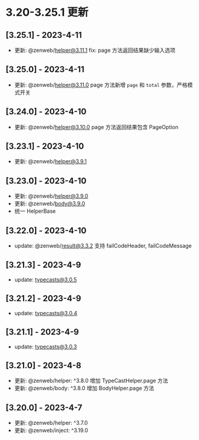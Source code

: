 # 3.20-3.25.1 更新

## [3.25.1] - 2023-4-11
- 更新: @zenweb/helper@3.11.1
  fix: page 方法返回结果缺少输入选项

## [3.25.0] - 2023-4-11
- 更新: @zenweb/helper@3.11.0 page 方法新增 `page` 和 `total` 参数，严格模式开关

## [3.24.0] - 2023-4-10
- 更新: @zenweb/helper@3.10.0 page 方法返回结果包含 PageOption

## [3.23.1] - 2023-4-10
- 更新: @zenweb/helper@3.9.1

## [3.23.0] - 2023-4-10
- 更新: @zenweb/helper@3.9.0
- 更新: @zenweb/body@3.9.0
- 统一 HelperBase

## [3.22.0] - 2023-4-10
- update: @zenweb/result@3.3.2 支持 failCodeHeader, failCodeMessage

## [3.21.3] - 2023-4-9
- update: typecasts@3.0.5

## [3.21.2] - 2023-4-9
- update: typecasts@3.0.4

## [3.21.1] - 2023-4-9
- update: typecasts@3.0.3

## [3.21.0] - 2023-4-8
- 更新: @zenweb/helper: ^3.8.0 增加 TypeCastHelper.page 方法
- 更新: @zenweb/body: ^3.8.0 增加 BodyHelper.page 方法

## [3.20.0] - 2023-4-7
- 更新: @zenweb/helper: ^3.7.0
- 更新: @zenweb/inject: ^3.19.0

